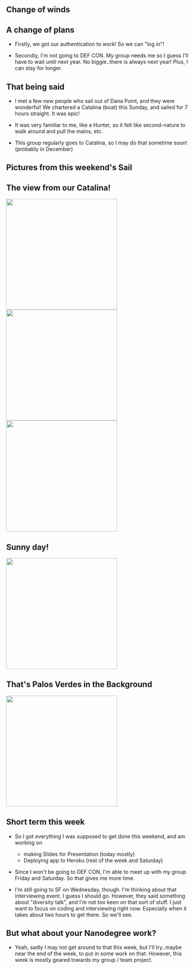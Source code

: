 ## Change of winds

## A change of plans

- Firstly, we got our authentication to work! So we can "log in"!
  
- Secondly, I'm not going to DEF CON. My group needs me so I guess I'll
  have to wait until next year. No biggie..there is always next year! 
  Plus, I can stay for longer.
  
## That being said

- I met a few new people who sail out of Dana Point, and they were 
  wonderful! We chartered a Catalina (boat) this Sunday, and sailed for 7 hours
  straight. It was epic!
  
- It was very familiar to me, like a Hunter, so it felt like second-nature 
  to walk around and pull the mains, etc. 
  
- This group regularly goes to Catalina, so I may do that sometime soon!
  (probably in December)
  
## Pictures from this weekend's Sail

## The view from our Catalina!

<img src="/images/rendondo_sail/sailboat_001.png" width="300">

<img src="/images/rendondo_sail/sailboat_002.png" width="300">

<img src="/images/rendondo_sail/sailboat_003.png" width="300">

## Sunny day!

<img src="/images/rendondo_sail/sailboat_004.png" width="300">

## That's Palos Verdes in the Background

<img src="/images/rendondo_sail/sailboat_005.png" width="300">

## Short term this week

- So I got everything I was supposed to get done this weekend,
  and am working on 
  - making Slides for Presentation (today mostly)
  - Deploying app to Heroku (rest of the week and Saturday)
  
- Since I won't be going to DEF CON, I'm able to meet up with
  my group Friday and Saturday. So that gives me more time.
  
  
- I'm still going to SF on Wednesday, though. 
  I'm thinking about that interviewing event. I guess I should go.
  However, they said something about "diversity talk", and I'm not
  too keen on that sort of stuff. I just want to focus on coding
  and interviewing right now. Especially when it takes about two hours
  to get there. So we'll see.
  
## But what about your Nanodegree work?

- Yeah, sadly I may not get around to that this week, but I'll try..maybe
  near the end of the week, to put in some work on that. 
  However, this week is mostly geared towards my group / team project.
